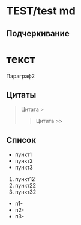 # TEST/test md
## Подчеркивание
текст
======
Параграф2
## Цитаты

>Цитата >
>> Цитита >>
## Список
* пункт1
* пункт2
* пункт3

1. пункт12
2. пункт22
3. пункт32

- п1-
- п2-
- п3-
